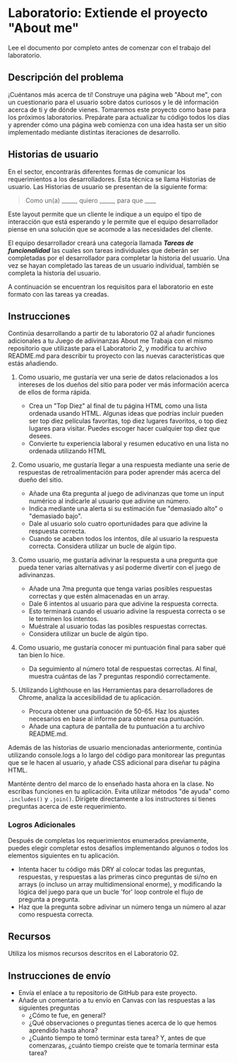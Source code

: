 ﻿# Laboratorio: Extiende el proyecto "About me"

Lee el documento por completo antes de comenzar con el trabajo del laboratorio.

## Descripción del problema

¡Cuéntanos más acerca de tí! Construye una página web "About me", con un cuestionario para el usuario sobre datos curiosos y le dé información acerca de ti y de dónde vienes. Tomaremos este proyecto como base para los próximos laboratorios. Prepárate para actualizar tu código todos los días y aprender cómo una página web comienza con una idea hasta ser un sitio implementado mediante distintas iteraciones de desarrollo.

## Historias de usuario

En el sector, encontrarás diferentes formas de comunicar los requerimientos a los desarrolladores. Esta técnica se llama Historias de usuario. Las Historias de usuario se presentan de la siguiente forma:

> Como un(a) _____, quiero _____, para que ____

Este layout permite que un cliente le indique a un equipo el tipo de interacción que está esperando y le permite que el equipo desarrollador piense en una solución que se acomode a las necesidades del cliente.

El equipo desarrollador creará una categoría llamada *__Tareas de funcionalidad__* las cuales son tareas individuales que deberán ser completadas por el desarrollador para completar la historia del usuario. Una vez se hayan completado las tareas de un usuario individual, también se completa la historia del usuario. 

A continuación se encuentran los requisitos para el laboratorio en este formato con las tareas ya creadas.

## Instrucciones

Continúa desarrollando a partir de tu laboratorio 02 al añadir funciones adicionales a tu Juego de adivinanzas About me Trabaja con el mismo repositorio que utilizaste para el Laboratorio 2, y modifica tu archivo README.md para describir tu proyecto con las nuevas características que estás añadiendo.

1. Como usuario, me gustaría ver una serie de datos relacionados a los intereses de los dueños del sitio para poder ver más información acerca de ellos de forma rápida.
    - Crea un "Top Diez" al final de tu página HTML como una lista ordenada usando HTML. Algunas ideas que podrías incluir pueden ser top diez películas favoritas, top diez lugares favoritos, o top diez lugares para visitar. Puedes escoger hacer cualquier top diez que desees.
    - Convierte tu experiencia laboral y resumen educativo en una lista no ordenada utilizando HTML

1. Como usuario, me gustaría llegar a una respuesta mediante una serie de respuestas de retroalimentación para poder aprender más acerca del dueño del sitio.
    - Añade una 6ta pregunta al juego de adivinanzas que tome un input numérico al indicarle al usuario que adivine un número.
    - Indica mediante una alerta si su estimación fue "demasiado alto" o "demasiado bajo".
    - Dale al usuario solo cuatro oportunidades para que adivine la respuesta correcta.
    - Cuando se acaben todos los intentos, dile al usuario la respuesta correcta. Considera utilizar un bucle de algún tipo.

1. Como usuario, me gustaría adivinar la respuesta a una pregunta que pueda tener varias alternativas y así poderme divertir con el juego de adivinanzas.
    - Añade una 7ma pregunta que tenga varias posibles respuestas correctas y que estén almacenadas en un array.
    - Dale 6 intentos al usuario para que adivine la respuesta correcta.
    - Esto terminará cuando el usuario adivine la respuesta correcta o se le terminen los intentos.
    - Muéstrale al usuario todas las posibles respuestas correctas.
    - Considera utilizar un bucle de algún tipo.

1. Como usuario, me gustaría conocer mi puntuación final para saber qué tan bien lo hice.
    - Da seguimiento al número total de respuestas correctas. Al final, muestra cuántas de las 7 preguntas respondió correctamente.

1. Utilizando Lighthouse en las Herramientas para desarrolladores de Chrome, analiza la accesibilidad de tu aplicación.

    - Procura obtener una puntuación de 50-65. Haz los ajustes necesarios en base al informe para obtener esa puntuación.
    - Añade una captura de pantalla de tu puntuación a tu archivo README.md.

Además de las historias de usuario mencionadas anteriormente, continúa utilizando console.logs a lo largo del código para monitorear las preguntas que se le hacen al usuario, y añade CSS adicional para diseñar tu página HTML.

Manténte dentro del marco de lo enseñado hasta ahora en la clase.  No escribas funciones en tu aplicación. Evita utilizar métodos "de ayuda" como `.includes()` y `.join()`. Dirígete directamente a los instructores si tienes preguntas acerca de este requerimiento.

### Logros Adicionales

Después de completas los requerimientos enumerados previamente, puedes elegir completar estos desafíos implementando algunos o todos los elementos siguientes en tu aplicación.

- Intenta hacer tu código más DRY al colocar todas las preguntas, respuestas, y respuestas a las primeras cinco preguntas de si/no en arrays (o incluso un array multidimensional enorme), y modificando la lógica del juego para que un bucle 'for' loop controle el flujo de pregunta a pregunta.
- Haz que la pregunta sobre adivinar un número tenga un número al azar como respuesta correcta.

## Recursos

Utiliza los mismos recursos descritos en el Laboratorio 02.

## Instrucciones de envío

- Envía el enlace a tu repositorio de GitHub para este proyecto.
- Añade un comentario a tu envío en Canvas con las respuestas a las siguientes preguntas
  - ¿Cómo te fue, en general?
  - ¿Qué observaciones o preguntas tienes acerca de lo que hemos aprendido hasta ahora?
  - ¿Cuánto tiempo te tomó terminar esta tarea? Y, antes de que comenzaras, ¿cuánto tiempo creiste que te tomaría terminar esta tarea?
